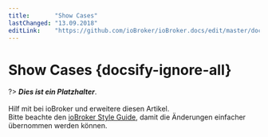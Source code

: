 ```yaml
---
title:       "Show Cases"
lastChanged: "13.09.2018"
editLink:    "https://github.com/ioBroker/ioBroker.docs/edit/master/docs/showcases/README.md"
---
```


# Show Cases {docsify-ignore-all}

?> ***Dies ist ein Platzhalter***. 
   <br><br>
   Hilf mit bei ioBroker und erweitere diesen Artikel.  
   Bitte beachte den [ioBroker Style Guide](dev/styleguidedoc), 
   damit die Änderungen einfacher übernommen werden können.
